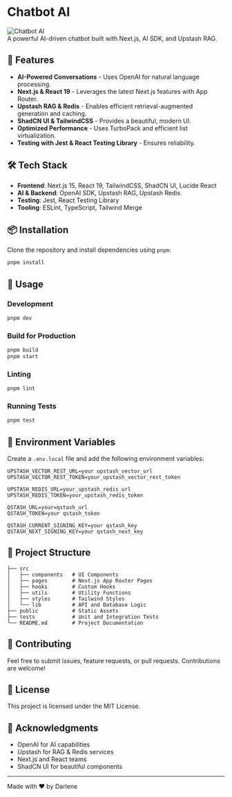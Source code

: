 # Chatbot AI

![Chatbot AI](https://via.placeholder.com/100x100.png)  
A powerful AI-driven chatbot built with Next.js, AI SDK, and Upstash RAG.

## 🚀 Features

- **AI-Powered Conversations** - Uses OpenAI for natural language processing.
- **Next.js & React 19** - Leverages the latest Next.js features with App Router.
- **Upstash RAG & Redis** - Enables efficient retrieval-augmented generation and caching.
- **ShadCN UI & TailwindCSS** - Provides a beautiful, modern UI.
- **Optimized Performance** - Uses TurboPack and efficient list virtualization.
- **Testing with Jest & React Testing Library** - Ensures reliability.

## 🛠️ Tech Stack

- **Frontend**: Next.js 15, React 19, TailwindCSS, ShadCN UI, Lucide React
- **AI & Backend**: OpenAI SDK, Upstash RAG, Upstash Redis
- **Testing**: Jest, React Testing Library
- **Tooling**: ESLint, TypeScript, Tailwind Merge

## 📦 Installation

Clone the repository and install dependencies using `pnpm`:

```sh
pnpm install
```

## 🔧 Usage

### Development

```sh
pnpm dev
```

### Build for Production

```sh
pnpm build
pnpm start
```

### Linting

```sh
pnpm lint
```

### Running Tests

```sh
pnpm test
```

## 🔑 Environment Variables

Create a `.env.local` file and add the following environment variables:

```env
UPSTASH_VECTOR_REST_URL=your upstash_vector_url
UPSTASH_VECTOR_REST_TOKEN=your_upstash_vector_rest_token

UPSTASH_REDIS_URL=your_upstash_redis_url
UPSTASH_REDIS_TOKEN=your_upstash_redis_token

QSTASH_URL=your=qstash_url
QSTASH_TOKEN=your qstash_token

QSTASH_CURRENT_SIGNING_KEY=your qstash_key
QSTASH_NEXT_SIGNING_KEY=your qstash_next_key
```

## 📂 Project Structure

```
├── src
│   ├── components   # UI Components
│   ├── pages        # Next.js App Router Pages
│   ├── hooks        # Custom Hooks
│   ├── utils        # Utility Functions
│   ├── styles       # Tailwind Styles
│   └── lib          # API and Database Logic
├── public           # Static Assets
├── tests            # Unit and Integration Tests
└── README.md        # Project Documentation
```

## 🤝 Contributing

Feel free to submit issues, feature requests, or pull requests. Contributions are welcome!

## 📜 License

This project is licensed under the MIT License.

## 🌟 Acknowledgments

- OpenAI for AI capabilities
- Upstash for RAG & Redis services
- Next.js and React teams
- ShadCN UI for beautiful components

---

Made with ❤️ by Darlene
